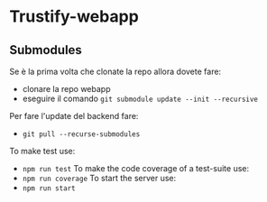 # Trustify-webapp



## Submodules
Se è la prima volta che clonate la repo allora dovete fare:
- clonare la repo webapp
- eseguire il comando `git submodule update --init --recursive`

Per fare l'update del backend fare:
- `git pull --recurse-submodules`

To make test use:
- `npm run test`
To make the code coverage of a test-suite use: 
- `npm run coverage`
To start the server use:
- `npm run start`